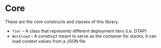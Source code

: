 # Core

These are the core constructs and classes of this library.

- `Tier` – A class that represents different deployment tiers (i.e. DTAP)
- `Workload` – A construct meant to serve as the container for stacks; it can load context values from a JSON file
